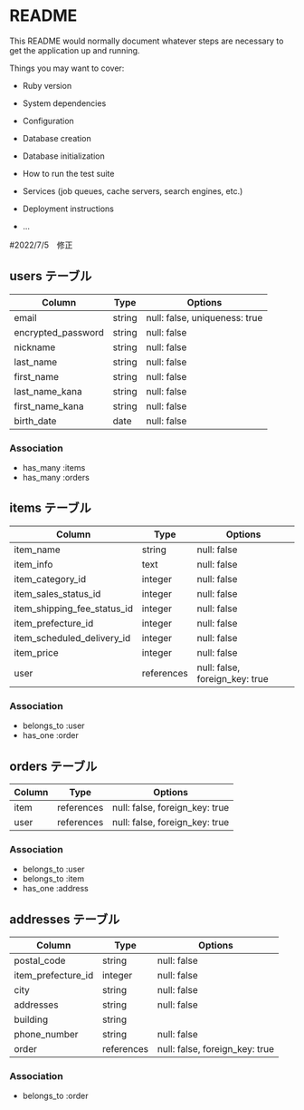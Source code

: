 # README

This README would normally document whatever steps are necessary to get the
application up and running.

Things you may want to cover:

* Ruby version

* System dependencies

* Configuration

* Database creation

* Database initialization

* How to run the test suite

* Services (job queues, cache servers, search engines, etc.)

* Deployment instructions

* ...

#2022/7/5　修正

## users テーブル

| Column               | Type        | Options                       |
| -------------------- | ----------- | ----------------------------- |
| email                | string      | null: false, uniqueness: true |
| encrypted_password   | string      | null: false                   |
| nickname             | string      | null: false                   |
| last_name            | string      | null: false                   |
| first_name           | string      | null: false                   |
| last_name_kana       | string      | null: false                   |
| first_name_kana      | string      | null: false                   |
| birth_date           | date        | null: false                   |

### Association

- has_many :items
- has_many :orders

## items テーブル

| Column                        | Type       | Options                        |
| ----------------------------- | ---------  | ------------------------------ |
| item_name                     | string     | null: false                    |
| item_info                     | text       | null: false                    |
| item_category_id              | integer    | null: false                    |
| item_sales_status_id          | integer    | null: false                    |
| item_shipping_fee_status_id   | integer    | null: false                    |
| item_prefecture_id            | integer    | null: false                    |
| item_scheduled_delivery_id    | integer    | null: false                    |
| item_price                    | integer    | null: false                    |
| user                          | references | null: false, foreign_key: true |

### Association

- belongs_to :user
- has_one :order

## orders テーブル

| Column          | Type            | Options                        |
| --------------- | ----------------| -----------------------------  |
| item            | references      | null: false, foreign_key: true |
| user            | references      | null: false, foreign_key: true |

### Association
- belongs_to :user
- belongs_to :item
- has_one :address

## addresses テーブル
| Column              | Type            | Options                        |
| ------------------- | --------------- | -----------------------------  |
| postal_code         | string          | null: false                    |
| item_prefecture_id  | integer         | null: false                    |
| city                | string          | null: false                    |
| addresses           | string          | null: false                    |
| building            | string          |                                |
| phone_number        | string          | null: false                    |
| order               | references      | null: false, foreign_key: true |

### Association
- belongs_to :order

